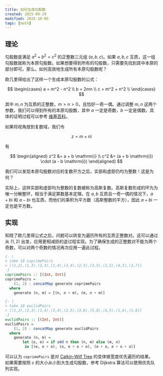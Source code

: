 ```yaml
---
title: 如何生成勾股数
created: 2025-09-29
modified: 2025-10-05
tags: [math]
---
```


## 理论

勾股数是满足 $a^2 + b^2 = c^2$ 的正整数三元组 $(a, b, c)$。如果 $a, b, c$ 互质，这一组勾股数就称为本原勾股数。如果想要得到所有的勾股数，只需要先找到其中本原的部分即可。那么，如何高效地生成所有本原勾股数呢？

欧几里得给出了这样一个生成本原勾股数的公式：

$$
\begin{cases}
  a = m^2 - n^2 \\
  b = 2mn \\
  c = m^2 + n^2 \\
\end{cases}
$$

其中 $m, n$ 为互质的正整数，$m > n > 0$，且恰好一奇一偶。通过调整 $m, n$ 这两个参数，我们可以得到所有的本原勾股数，其中 $a$ 一定是奇数，$b$ 一定是偶数。具体的证明过程可以参考 [维基百科](https://en.wikipedia.org/wiki/Pythagorean_triple)。

如果将视角放到复数域，我们令

$$
z = m + n\mathrm{i}
$$

有

$$
\begin{aligned}
  z^2 &= a + b \mathrm{i} \\
  c^2 &= (a + b \mathrm{i}) \cdot (a - b \mathrm{i}) 
\end{aligned}
$$

我们可以发现本原勾股数对应的复数开方之后，实部和虚部仍均为整数！这是为何？

实际上，这样实部和虚部均为整数的复数被称为高斯复数。高斯复数形成的环为为唯一分解整环，相当于满足算数基本定理。在 $a, b$ 互质且一奇一偶的情况下，$a + b \mathrm{i}$ 和 $a - b \mathrm{i}$ 也互质。而他们的乘积为平方数（高斯整数的平方），因此 $a + b \mathrm{i}$ 一定也是平方数。

## 实现

知晓了欧几里得公式之后，问题可以转变为遍历所有的互质正整数对。这可以通过从 $(1, 2)$ 出发，应用更相减损的逆过程实现。为了确保生成的正整数对不能为两个奇数，可以对两个奇数的情况再次应用一遍此过程。

```haskell
{- |
> take 10 coprimePairs
> [(1,2),(1,3),(2,3),(1,4),(3,4),(2,5),(3,5),(1,5),(4,5),(3,7)]
-}
coprimePairs :: [(Int, Int)]
coprimePairs =
    (1, 2) : concatMap generate coprimePairs
  where
    generate (n, m) = [(n, n + m), (m, n + m)]

{- |
> take 10 euclidPairs
> [(1,2),(2,3),(1,4),(3,4),(2,5),(3,8),(5,8),(4,5),(1,6),(5,6)]
-}
euclidPairs :: [(Int, Int)]
euclidPairs =
    (1, 2) : concatMap generate euclidPairs
  where
    generate (n, m) =
        let (o, e) = if odd n then (n, m) else (m, n)
         in [(e, o + e), (o, e + o + o), (e + o, e + o + o)]
```

可以认为 `coprimePairs` 是对 [Calkin-Wilf Tree](https://en.wikipedia.org/wiki/Calkin%E2%80%93Wilf_tree) 的变体做宽度优先遍历的结果。 如果需要按照 $c$ 的大小从小到大生成勾股数，参考 Dijkstra 算法可以使用优先队列实现。
